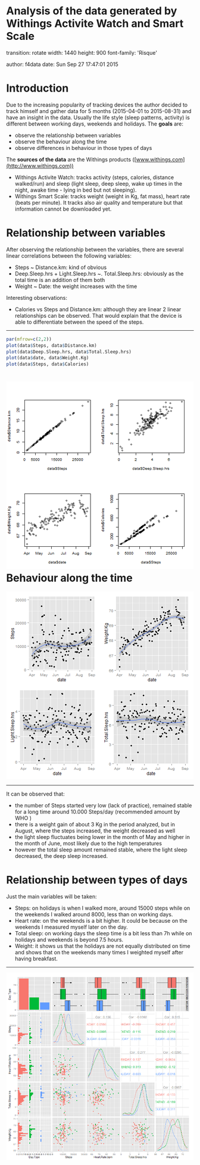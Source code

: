 Analysis of the data generated by Withings Activite Watch and Smart Scale
========================================================
transition: rotate 
width: 1440
height: 900
font-family: 'Risque'

author: f4data
date: Sun Sep 27 17:47:01 2015


Introduction
========================================================
Due to the increasing popularity of tracking devices the author decided to track himself and gather data for 5 months (2015-04-01 to 2015-08-31) and have an insight in the data. Usually the life style (sleep patterns, activity) is different between working days, weekends and holidays. The **goals** are:
- observe the relationship between variables
- observe the behaviour along the time
- observe differences in behaviour in those types of days

The **sources of the data** are the Withings products ([www.withings.com](http://www.withings.com))
- Withings Activite Watch: tracks activity (steps, calories, distance walked/run) and sleep (light sleep, deep sleep, wake up times in the night, awake time - lying in bed but not sleeping).
- Withings Smart Scale: tracks weight (weight in Kg, fat mass), heart rate (beats per minute). It tracks also air quality and temperature but that information cannot be downloaded yet.



Relationship between variables
========================================================
After observing the relationship between the variables, there are several linear correlations between the following variables:
- Steps ~ Distance.km: kind of obvious
- Deep.Sleep.hrs + Light.Sleep.hrs ~. Total.Sleep.hrs: obviously as the total time is an addition of them both
- Weight ~ Date: the weight increases with the time

Interesting observations:
- Calories vs Steps and Distance.km: although they are linear 2 linear relationships can be observed. That would explain that the device is able to differentiate between the speed of the steps.

***


```r
par(mfrow=c(2,2))
plot(data$Steps, data$Distance.km)
plot(data$Deep.Sleep.hrs, data$Total.Sleep.hrs)
plot(data$date, data$Weight.Kg)
plot(data$Steps, data$Calories)
```

![plot of chunk unnamed-chunk-2](tracker_results_analysis-figure/unnamed-chunk-2-1.png) 
Behaviour along the time
========================================================
![plot of chunk unnamed-chunk-3](tracker_results_analysis-figure/unnamed-chunk-3-1.png) 

***
It can be observed that:
- the number of Steps started very low (lack of practice), remained stable for a long time around 10.000 Steps/day (recommended amount by WHO )
- there is a weight gain of about 3 Kg in the period analyzed, but in August, where the steps increased, the weight decreased as well
- the light sleep fluctuates being lower in the month of May and higher in the month of June, most likely due to the high temperatures
- however the total sleep amount remained stable, where the light sleep decreased, the deep sleep increased.

Relationship between types of days
========================================================

Just the main variables will be taken:
- Steps: on holidays is when I walked more, around 15000 steps while on the weekends I walked around 8000, less than on working days.
- Heart rate: on the weekends is a bit higher. It could be because on the weekends I measured myself later on the day.
- Total sleep: on working days the sleep time is a bit less than 7h while on holidays and weekends is beyond 7.5 hours.
- Weight: it shows us that the holidays are not equally distributed on time and shows that on the weekends many times I weighted myself after having breakfast.

***
![plot of chunk unnamed-chunk-4](tracker_results_analysis-figure/unnamed-chunk-4-1.png) 
